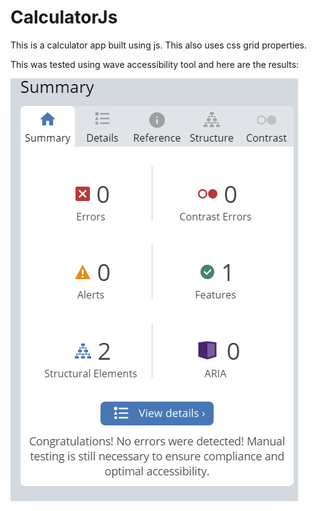# CalculatorJs
 This is a calculator app built using js. This also uses css grid properties. 
 
 
 This was tested using wave accessibility tool and here are the results:
 
<img src="/images/wave.png"></img>
